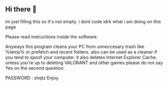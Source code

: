 ## Hi there 👋

im just filling this so it's not empty.
i dont code
idrk what i am doing on this page

Please read instructions inside the software.

Anyways this program cleans your PC from unneccesary trash like %temp% or prefetch and recent folders.
also can be used as a cleaner if you tend to spoof your computer.
it also deletes Internet Explorer Cache.
unless you're up to deleting VALORANT and other games please do not say Yes on the second question.

PASSWORD : shqtz
Enjoy.
